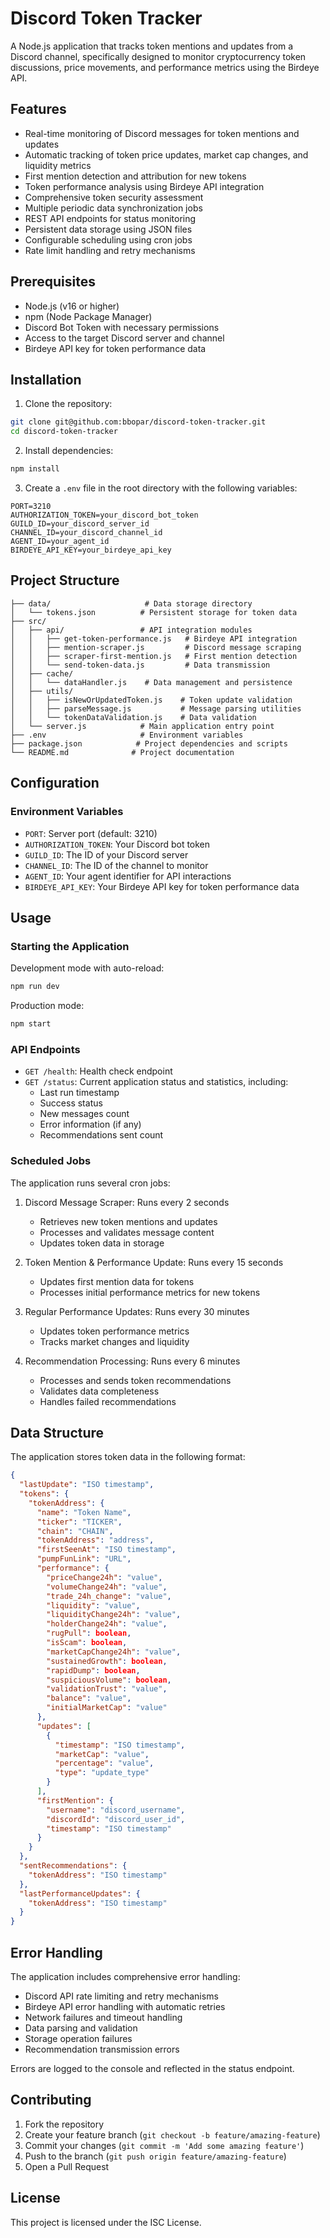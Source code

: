 # Discord Token Tracker

A Node.js application that tracks token mentions and updates from a Discord channel, specifically designed to monitor cryptocurrency token discussions, price movements, and performance metrics using the Birdeye API.

## Features

- Real-time monitoring of Discord messages for token mentions and updates
- Automatic tracking of token price updates, market cap changes, and liquidity metrics
- First mention detection and attribution for new tokens
- Token performance analysis using Birdeye API integration
- Comprehensive token security assessment
- Multiple periodic data synchronization jobs
- REST API endpoints for status monitoring
- Persistent data storage using JSON files
- Configurable scheduling using cron jobs
- Rate limit handling and retry mechanisms

## Prerequisites

- Node.js (v16 or higher)
- npm (Node Package Manager)
- Discord Bot Token with necessary permissions
- Access to the target Discord server and channel
- Birdeye API key for token performance data

## Installation

1. Clone the repository:
```bash
git clone git@github.com:bbopar/discord-token-tracker.git
cd discord-token-tracker
```

2. Install dependencies:
```bash
npm install
```

3. Create a `.env` file in the root directory with the following variables:
```env
PORT=3210
AUTHORIZATION_TOKEN=your_discord_bot_token
GUILD_ID=your_discord_server_id
CHANNEL_ID=your_discord_channel_id
AGENT_ID=your_agent_id
BIRDEYE_API_KEY=your_birdeye_api_key
```

## Project Structure

```
├── data/                     # Data storage directory
│   └── tokens.json          # Persistent storage for token data
├── src/
│   ├── api/                 # API integration modules
│   │   ├── get-token-performance.js   # Birdeye API integration
│   │   ├── mention-scraper.js         # Discord message scraping
│   │   ├── scraper-first-mention.js   # First mention detection
│   │   └── send-token-data.js         # Data transmission
│   ├── cache/
│   │   └── dataHandler.js    # Data management and persistence
│   ├── utils/
│   │   ├── isNewOrUpdatedToken.js    # Token update validation
│   │   ├── parseMessage.js           # Message parsing utilities
│   │   └── tokenDataValidation.js    # Data validation
│   └── server.js            # Main application entry point
├── .env                     # Environment variables
├── package.json            # Project dependencies and scripts
└── README.md              # Project documentation
```

## Configuration

### Environment Variables

- `PORT`: Server port (default: 3210)
- `AUTHORIZATION_TOKEN`: Your Discord bot token
- `GUILD_ID`: The ID of your Discord server
- `CHANNEL_ID`: The ID of the channel to monitor
- `AGENT_ID`: Your agent identifier for API interactions
- `BIRDEYE_API_KEY`: Your Birdeye API key for token performance data

## Usage

### Starting the Application

Development mode with auto-reload:
```bash
npm run dev
```

Production mode:
```bash
npm start
```

### API Endpoints

- `GET /health`: Health check endpoint
- `GET /status`: Current application status and statistics, including:
  - Last run timestamp
  - Success status
  - New messages count
  - Error information (if any)
  - Recommendations sent count

### Scheduled Jobs

The application runs several cron jobs:

1. Discord Message Scraper: Runs every 2 seconds
   - Retrieves new token mentions and updates
   - Processes and validates message content
   - Updates token data in storage

2. Token Mention & Performance Update: Runs every 15 seconds
   - Updates first mention data for tokens
   - Processes initial performance metrics for new tokens

3. Regular Performance Updates: Runs every 30 minutes
   - Updates token performance metrics
   - Tracks market changes and liquidity

4. Recommendation Processing: Runs every 6 minutes
   - Processes and sends token recommendations
   - Validates data completeness
   - Handles failed recommendations

## Data Structure

The application stores token data in the following format:

```json
{
  "lastUpdate": "ISO timestamp",
  "tokens": {
    "tokenAddress": {
      "name": "Token Name",
      "ticker": "TICKER",
      "chain": "CHAIN",
      "tokenAddress": "address",
      "firstSeenAt": "ISO timestamp",
      "pumpFunLink": "URL",
      "performance": {
        "priceChange24h": "value",
        "volumeChange24h": "value",
        "trade_24h_change": "value",
        "liquidity": "value",
        "liquidityChange24h": "value",
        "holderChange24h": "value",
        "rugPull": boolean,
        "isScam": boolean,
        "marketCapChange24h": "value",
        "sustainedGrowth": boolean,
        "rapidDump": boolean,
        "suspiciousVolume": boolean,
        "validationTrust": "value",
        "balance": "value",
        "initialMarketCap": "value"
      },
      "updates": [
        {
          "timestamp": "ISO timestamp",
          "marketCap": "value",
          "percentage": "value",
          "type": "update_type"
        }
      ],
      "firstMention": {
        "username": "discord_username",
        "discordId": "discord_user_id",
        "timestamp": "ISO timestamp"
      }
    }
  },
  "sentRecommendations": {
    "tokenAddress": "ISO timestamp"
  },
  "lastPerformanceUpdates": {
    "tokenAddress": "ISO timestamp"
  }
}
```

## Error Handling

The application includes comprehensive error handling:
- Discord API rate limiting and retry mechanisms
- Birdeye API error handling with automatic retries
- Network failures and timeout handling
- Data parsing and validation
- Storage operation failures
- Recommendation transmission errors

Errors are logged to the console and reflected in the status endpoint.

## Contributing

1. Fork the repository
2. Create your feature branch (`git checkout -b feature/amazing-feature`)
3. Commit your changes (`git commit -m 'Add some amazing feature'`)
4. Push to the branch (`git push origin feature/amazing-feature`)
5. Open a Pull Request

## License

This project is licensed under the ISC License.